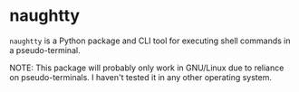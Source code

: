 # naughtty

`naughtty` is a Python package and CLI tool for executing shell commands in a pseudo-terminal.

NOTE: This package will probably only work in GNU/Linux due to reliance on pseudo-terminals. I haven't tested it in any other operating system.
